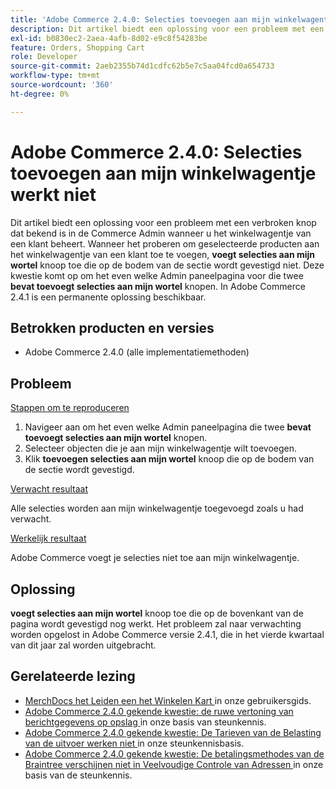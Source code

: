 ```yaml
---
title: 'Adobe Commerce 2.4.0: Selecties toevoegen aan mijn winkelwagentje werkt niet'
description: Dit artikel biedt een oplossing voor een probleem met een verbroken knop dat bekend is in de Commerce Admin wanneer u het winkelwagentje van een klant beheert. Wanneer u probeert geselecteerde producten toe te voegen aan het winkelwagentje van een klant, werkt de knop **Selecties toevoegen aan mijn winkelwagentje** aan de onderkant van de sectie niet. Dit probleem treedt op op op elke pagina in het beheerpaneel die twee **Selecties toevoegen aan de winkelwagentje** knoppen bevat. In Adobe Commerce 2.4.1 is een permanente oplossing beschikbaar.
exl-id: b0830ec2-2aea-4afb-8d02-e9c8f54283be
feature: Orders, Shopping Cart
role: Developer
source-git-commit: 2aeb2355b74d1cdfc62b5e7c5aa04fcd0a654733
workflow-type: tm+mt
source-wordcount: '360'
ht-degree: 0%

---
```


# Adobe Commerce 2.4.0: Selecties toevoegen aan mijn winkelwagentje werkt niet

Dit artikel biedt een oplossing voor een probleem met een verbroken knop dat bekend is in de Commerce Admin wanneer u het winkelwagentje van een klant beheert. Wanneer het proberen om geselecteerde producten aan het winkelwagentje van een klant toe te voegen, **voegt selecties aan mijn wortel** knoop toe die op de bodem van de sectie wordt gevestigd niet. Deze kwestie komt op om het even welke Admin paneelpagina voor die twee **bevat toevoegt selecties aan mijn wortel** knopen. In Adobe Commerce 2.4.1 is een permanente oplossing beschikbaar.

## Betrokken producten en versies

* Adobe Commerce 2.4.0 (alle implementatiemethoden)

## Probleem

<u> Stappen om te reproduceren </u>

1. Navigeer aan om het even welke Admin paneelpagina die twee **bevat toevoegt selecties aan mijn wortel** knopen.
1. Selecteer objecten die je aan mijn winkelwagentje wilt toevoegen.
1. Klik **toevoegen selecties aan mijn wortel** knoop die op de bodem van de sectie wordt gevestigd.

<u> Verwacht resultaat </u>

Alle selecties worden aan mijn winkelwagentje toegevoegd zoals u had verwacht.

<u> Werkelijk resultaat </u>

Adobe Commerce voegt je selecties niet toe aan mijn winkelwagentje.

## Oplossing

**voegt selecties aan mijn wortel** knoop toe die op de bovenkant van de pagina wordt gevestigd nog werkt. Het probleem zal naar verwachting worden opgelost in Adobe Commerce versie 2.4.1, die in het vierde kwartaal van dit jaar zal worden uitgebracht.

## Gerelateerde lezing

* [ MerchDocs het Leiden een het Winkelen Kart ](https://experienceleague.adobe.com/en/docs/commerce-admin/stores-sales/point-of-purchase/assist/shopping-assisted-cart-manage) in onze gebruikersgids.
* [ Adobe Commerce 2.4.0 gekende kwestie: de ruwe vertoning van berichtgegevens op opslag ](/help/troubleshooting/storefront/magento-2-4-0-issue-storefront-raw-message-data-display.md) in onze basis van steunkennis.
* [ Adobe Commerce 2.4.0 gekende kwestie: De Tarieven van de Belasting van de uitvoer werken niet ](/help/troubleshooting/miscellaneous/magento-2-4-0-known-issue-export-tax-rates-does-not-work.md) in onze steunkennisbasis.
* [ Adobe Commerce 2.4.0 gekende kwestie: De betalingsmethodes van de Braintree verschijnen niet in Veelvoudige Controle van Adressen ](/help/troubleshooting/payments/magento-2-4-0-braintree-not-in-multiple-addresses-checkout.md) in onze basis van de steunkennis.
